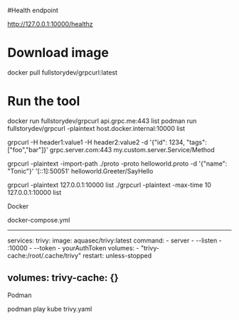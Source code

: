 

#Health endpoint

http://127.0.0.1:10000/healthz



# Download image
docker pull fullstorydev/grpcurl:latest
# Run the tool
docker run fullstorydev/grpcurl api.grpc.me:443 list
podman run fullstorydev/grpcurl -plaintext host.docker.internal:10000 list

grpcurl -H header1:value1 -H header2:value2 -d '{"id": 1234, "tags": ["foo","bar"]}' grpc.server.com:443 my.custom.server.Service/Method

grpcurl -plaintext -import-path ./proto -proto helloworld.proto -d '{"name": "Tonic"}' '[::1]:50051' helloworld.Greeter/SayHello


grpcurl -plaintext 127.0.0.1:10000 list
./grpcurl -plaintext -max-time 10 127.0.0.1:10000 list

Docker

docker-compose.yml

----
services:
  trivy:
    image: aquasec/trivy:latest
    command:
    - server
    - --listen
    - :10000
    - --token
    - yourAuthToken
    volumes:
    - "trivy-cache:/root/.cache/trivy"
    restart: unless-stopped

volumes:
  trivy-cache: {}
----

Podman

podman play kube trivy.yaml
